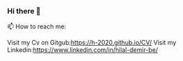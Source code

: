 ### Hi there 👋
📫 How to reach me:

  Visit my Cv on Gitgub:https://h-2020.github.io/CV/
  Visit my Linkedin:https://www.linkedin.com/in/hilal-demir-be/
<!--
**H-2020/H-2020** is a ✨ _special_ ✨ repository because its `README.md` (this file) appears on your GitHub profile.

Here are some ideas to get you started:

- 🔭 I’m currently working on ...
- 🌱 I’m currently learning ...
- 👯 I’m looking to collaborate on ...
- 🤔 I’m looking for help with ...
- 💬 Ask me about ...
- 📫 How to reach me: ...
- 😄 Pronouns: ...
- ⚡ Fun fact: ...
-->
